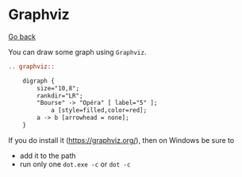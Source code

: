 # Graphviz

[Go back](..)

You can draw some graph using ``Graphviz``.

```rest
.. graphviz::

	digraph {
		size="10,8";
        rankdir="LR";
        "Bourse" -> "Opéra" [ label="5" ];
            a [style=filled,color=red];
        a -> b [arrowhead = none];
	}
```

If you
do install it (<https://graphviz.org/>), then on Windows
be sure to

* add it to the path
* run only one ``dot.exe -c`` or `dot -c`